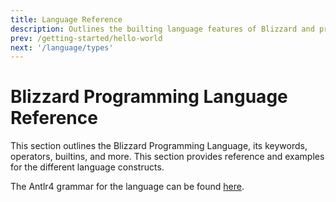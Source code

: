 ```yaml
---
title: Language Reference
description: Outlines the builting language features of Blizzard and provides examples and references
prev: /getting-started/hello-world
next: '/language/types'
---
```


# Blizzard Programming Language Reference

This section outlines the Blizzard Programming Language, its keywords, operators, builtins, and more. This section provides reference and examples for the different language constructs.

The Antlr4 grammar for the language can be found [here](https://github.com/BlizzardLang/Blizzard/blob/5fe332bc3b80cee16f85997def0d514c6d6226cb/Blizzard/Grammar/blizzard.g4).
